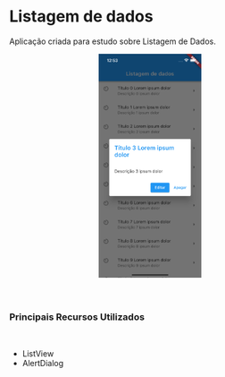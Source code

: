 # Listagem de dados

Aplicação criada para estudo sobre Listagem de Dados.

<center>
  <img src="./img.png" height="400">
</center>

<br>
<br>

### Principais Recursos Utilizados

<br>

- ListView
- AlertDialog
